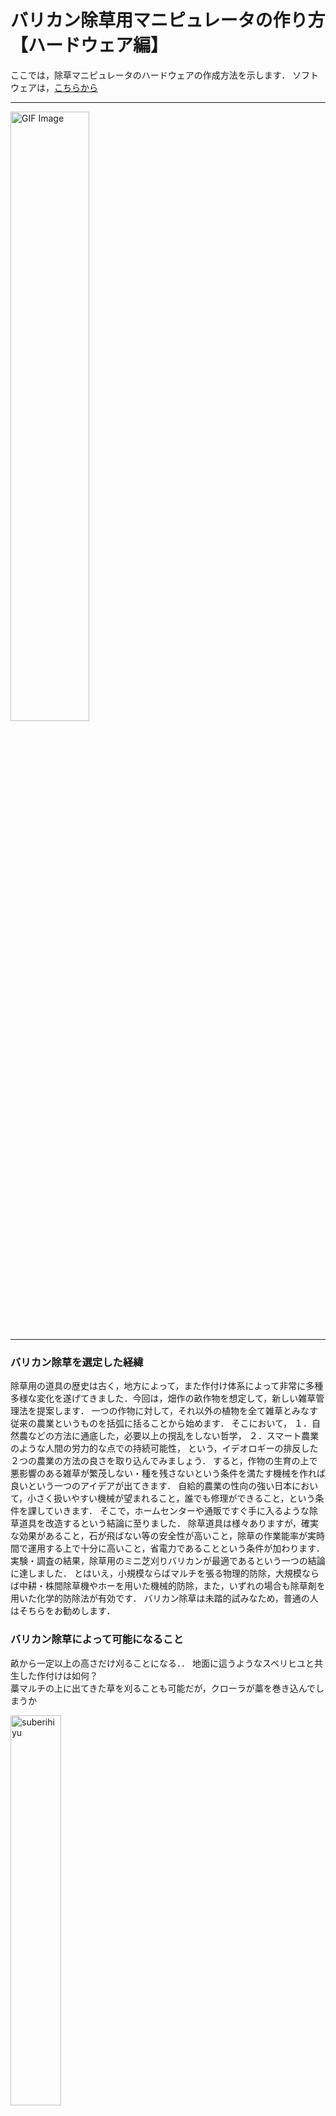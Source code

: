 # バリカン除草用マニピュレータの作り方【ハードウェア編】

ここでは，除草マニピュレータのハードウェアの作成方法を示します．
ソフトウェアは，[こちらから](software)

---

<img src="img/arm.gif" alt="GIF Image" width="50%" height="50%">

---

### バリカン除草を選定した経緯

除草用の道具の歴史は古く，地方によって，また作付け体系によって非常に多種多様な変化を遂げてきました．今回は，畑作の畝作物を想定して，新しい雑草管理法を提案します．
一つの作物に対して，それ以外の植物を全て雑草とみなす従来の農業というものを括弧に括ることから始めます．
そこにおいて，
１．自然農などの方法に通底した，必要以上の撹乱をしない哲学，
２．スマート農業のような人間の労力的な点での持続可能性，
という，イデオロギーの排反した２つの農業の方法の良さを取り込んでみましょう．
すると，作物の生育の上で悪影響のある雑草が繁茂しない・種を残さないという条件を満たす機械を作れば良いという一つのアイデアが出てきます．
自給的農業の性向の強い日本において，小さく扱いやすい機械が望まれること，誰でも修理ができること，という条件を課していきます．
そこで，ホームセンターや通販ですぐ手に入るような除草道具を改造するという結論に至りました．
除草道具は様々ありますが，確実な効果があること，石が飛ばない等の安全性が高いこと，除草の作業能率が実時間で運用する上で十分に高いこと，省電力であることという条件が加わります．
実験・調査の結果，除草用のミニ芝刈りバリカンが最適であるという一つの結論に達しました．
とはいえ，小規模ならばマルチを張る物理的防除，大規模ならば中耕・株間除草機やホーを用いた機械的防除，また，いずれの場合も除草剤を用いた化学的防除法が有効です．
バリカン除草は未踏的試みなため，普通の人はそちらをお勧めします．

### バリカン除草によって可能になること

畝から一定以上の高さだけ刈ることになる．．
地面に這うようなスベリヒユと共生した作付けは如何？  
藁マルチの上に出てきた草を刈ることも可能だが，クローラが藁を巻き込んでしまうか

<img src="img/suberihiyu.png" alt="suberihiyu" width="40%" height="40%">

# 作り方

## 部品リスト  

納期を長くすることで金額を15万円以内に抑えました．  
詳しい人は中華製モータで代用して節約しても良いでしょう．バリカンは重いので90kgf $\cdot cm ^{-1}$ くらいないと持ち上がりません．私はすぐに使えるものが欲しかったので，近藤科学のモータを選定しました．
モータに関連するパーツ，アームのフレームに関連するパーツ，フレーム同士・モータとフレームの連結に使うパーツ，エンドエフェクタのバリカンに関連するパーツから構成されます．  
バリカンは，類似品が多いので注意が必要です．「ミニ」バリカンで，かつハンドル部分が回転するタイプを選定してください．色違いが３種類くらいあるのでどれでも良いです．
次に，主要パーツを示します．

| 番号 | パーツ名                        | 型番                                                                                   | 個数 | STLデータ | .stepデータ | 備考             | 値段                  |
|------|---------------------------------|----------------------------------------------------------------------------------------|------|-----------|-------------|------------------|-----------------------|
| 1    | サーボモータ  | [KRS-9004HV ICS](https://kondo-robot.com/product/03204)  | 3    | - | -    | -  | 30800円\*3    |
| 2    | モータ用ホーン  | [アルミサーボホーン（Iカット型）](https://kondo-robot.com/product/02189)     | 3    | -   | -   | -  | 1100円\*3   |
| 3    | モータ用ベアリング  | [ベアリング付アルミフリーホーン（B3M/KRS-6000シリーズ用）](https://kondo-robot.com/product/02137) | 2    | -  | -   | EE部分は不要なので２個   | 1320円\*2   |
| 4    | 通信用アダプタ    | [Dual USBアダプターHS](https://kondo-robot.com/product/02116)  | 1    | -  | -  | -  | 6600円   |
| 5    | ベース   | -    | 1    | -    | [Download](step/base.step)  | meviyのSUS板金   | 2460円  |
| 6    | アームリンク     | -     | 1    | -   |  [Download](step/armlink.step)   | meviyのアルミ板金で繋ぎ目要切断 | 20760円 |
| 7    | 回転軸(NSFRMHM6-82.5)           | [NSFRMHM6-82.5-F11-B8-P4-T11-S8-Q4](https://jp.misumi-ec.com/vona2/detail/110300087260/?HissuCode=NSFRMHM6-39.5-F10-B7-P4-T10-S7-Q4)   | 2    | - | - | misumiで注文で太い方なのでリンク１用 | 500円\*2              |
| 8    | 回転軸(NSFRMHM6-39.5)           | [NSFRMHM6-39.5-F10-B7-P4-T10-S7-Q4](https://jp.misumi-ec.com/vona2/detail/110300087260/?HissuCode=NSFRMHM6-39.5-F10-B7-P4-T10-S7-Q4)   | 2    | -    | -   | misumiで注文で細い方なのでリンク２用 | 450円\*2              |
| 9    | モータマウント1  | -   | 2    | -   | [Download](step/horn2.step)   | 3DPで各自プリント | -  |
| 10   | モータマウント2   | -     | 2    | -   | [Download](step/horn3.step)  | 3DPで各自プリント | -   |
| 11   | ネジ，ボルト，ナット等  | -   | -    | -   | -   | 後で調べる  | -  |
| 12   | バリカンコネクタ1    | -    | 1    | -  | [Download](step/horn_ee1.step) | 3DPで各自プリント | -   |
| 13   | バリカンコネクタ2 | -    | 1    | -  | [Download](step/horn_ee2.step) | 3DPで各自プリント | -   |
| 14   | 除草用具 | [ミニ芝刈り用バリカン](https://www.amazon.co.jp/%E6%96%B0%E7%99%BB%E5%A0%B4%E3%80%91WORKPRO-%E3%83%8F%E3%83%B3%E3%83%89%E3%83%AB180%E5%BA%A6%E8%AA%BF%E6%95%B4%E5%8F%AF%E8%83%BD-%E3%83%90%E3%83%AA%E3%82%AB%E3%83%B3%E5%88%88%E5%B9%8580mm-%E3%83%88%E3%83%AA%E3%83%9E%E3%83%BC%E5%88%88%E5%B9%85120mm-%E6%9C%80%E5%A4%A7%E5%88%87%E6%96%AD%E5%BE%847-5mm/dp/B09YCFFKVQ/ref=sr_1_17?keywords=%E8%8A%9D%E5%88%88%E3%82%8A%E6%A9%9F+%E3%83%90%E3%83%AA%E3%82%AB%E3%83%B3&qid=1707224953&sr=8-17) | 1    | -         | -           | -                | 3580円               |
| 15   | リレー回路  | [KKHMF 3個 5V 1チャンネルリレーモジュール 高低レベル トリガー 「国内配送」](https://www.amazon.co.jp/KKHMF-1%E3%83%81%E3%83%A3%E3%83%B3%E3%83%8D%E3%83%AB%E3%83%AA%E3%83%AC%E3%83%BC%E3%83%A2%E3%82%B8%E3%83%A5%E3%83%BC%E3%83%AB-%E9%AB%98%E4%BD%8E%E3%83%AC%E3%83%99%E3%83%AB-%E3%83%88%E3%83%AA%E3%82%AC%E3%83%BC-%E3%80%8C%E5%9B%BD%E5%86%85%E9%85%8D%E9%80%81%E3%80%8D/dp/B088FLWF81/ref=sr_1_5?keywords=%E3%83%AA%E3%83%AC%E3%83%BC%E5%9B%9E%E8%B7%AF&qid=1706627250&sr=8-5)  | 1    | -   | -   | -  | 592円  |
| 16   | Arduino Uno | -   | 1   | -   | -   | -  | -  |
| 17   | ACアダプタ 5V 4A | [ SUCCUL ACアダプター 5V 4A ](https://www.amazon.co.jp/AC%E3%82%A2%E3%83%80%E3%83%97%E3%82%BF%E3%83%BC-%E5%A4%A7%E6%89%8B%E3%83%A1%E3%83%BC%E3%82%AB%E3%83%BCOEM%E7%A4%BE%E8%A3%BD%E5%93%81-%E3%82%BB%E3%83%B3%E3%82%BF%E3%83%BC%E3%83%97%E3%83%A9%E3%82%B9-%E3%82%B9%E3%82%A4%E3%83%83%E3%83%81%E3%83%B3%E3%82%B0%E5%BC%8F-%E5%87%BA%E5%8A%9B%E3%83%97%E3%83%A9%E3%82%B0%E5%A4%96%E5%BE%845-5mm/dp/B015RKFAA2/ref=sr_1_5_pp?keywords=ac%E3%82%A2%E3%83%80%E3%83%97%E3%82%BF%E3%83%BC%2B5v%2B4a&qid=1706627776&sr=8-5&th=1)  | 1  | -   | -   | バリカンは作動時20W | 1688円 |
| 18   | misumiアルミフレーム | [HFSB6-3060-160](https://jp.misumi-ec.com/vona2/detail/110302686970/)  | 1    | -  | -  | 長さは+-2cmくらい適当で良い | 636円 |



## その他必要工具

知っていると便利なものを紹介します．基本なのですが，教えてくれる人がいないと気がつきません．
ギボシ端子は基本的なケーブルの接続に使います．専用の圧着工具を使いましょう．専用工具でないと外れたり断線したりします（経験済み）．
ただ，バリカンのモジュールをロボットから外したいことがあります．
そこで車用コネクタがあると，すぐに外せます．また，運搬や修理，ハードウェアで電源関係のデバグをする際にも便利です．

| 番号 | パーツ名              | 型番/商品名   | 個数    | .stepデータ | 備考                     | 値段    |
|------|-----------------------|-----------------------------------------------------------------------------------------------------------------------------------------------------------------|---------|-------------|--------------------------|---------|
| 1    | ギボシ端子            | [ギボシ端子セット](https://www.amazon.co.jp/%E3%82%AE%E3%83%9C%E3%82%B7%E7%AB%AF%E5%AD%90%E3%82%BB%E3%83%83%E3%83%88-%E3%82%AE%E3%83%9C%E3%82%B7%E3%82%BF%E3%83%BC%E3%83%9F%E3%83%8A%E3%83%AB-%E7%B5%B6%E7%B8%81%E3%82%B9%E3%83%AA%E3%83%BC%E3%83%96-%E3%82%AB%E3%83%90%E3%83%BC%E4%BB%98%E3%81%8D-0-5%E3%80%9C2%E3%82%B9%E3%82%B1%E3%82%A2/dp/B0BJW69DJ1/ref=sr_1_6?__mk_ja_JP=%E3%82%AB%E3%82%BF%E3%82%AB%E3%83%8A&crid=1D9TJ3QKVRKQ0&keywords=%E3%82%AE%E3%83%9C%E3%82%B7%E7%AB%AF%E5%AD%90&qid=1707225122&sprefix=%E3%82%AE%E3%83%9C%E3%82%B7%E7%AB%AF%E5%AD%90%2Caps%2C251&sr=8-6) | 1   | -  | - | 752円   |
| 2    | ギボシ端子圧着工具    | [アイウィス(IWISS) 精密同時圧着ペンチ](https://www.amazon.co.jp/%E3%82%A2%E3%82%A4%E3%82%A6%E3%82%A3%E3%82%B9-IWISS-%E7%B2%BE%E5%AF%86%E5%90%8C%E6%99%82%E5%9C%A7%E7%9D%80%E3%83%9A%E3%83%B3%E3%83%81-%E3%82%AA%E3%83%BC%E3%83%97%E3%83%B3%E3%83%90%E3%83%AC%E3%83%AB%E7%AB%AF%E5%AD%90-0-25%E3%80%9C1-5mm2%E5%B0%8F%E3%83%BB%E4%B8%AD%E5%9E%8B%E7%AB%AF%E5%AD%90%E5%AF%BE%E5%BF%9C/dp/B092SFZHDJ/ref=sr_1_30?crid=SLMLQP06O1Q1&keywords=%E3%82%AE%E3%83%9C%E3%82%B7%E7%AB%AF%E5%AD%90%2B%E5%9C%A7%E7%9D%80%E5%B7%A5%E5%85%B7&qid=1707225195&sprefix=%E3%82%AE%E3%83%9C%E3%82%B7%E7%AB%AF%E5%AD%90%2Caps%2C285&sr=8-30&th=1) | 1     | -   | -  | 2,080円 |
| 3    | 車用ワイヤーコネクター | [車用ワイヤーコネクター](https://www.amazon.co.jp/TOOHUI-2%E3%83%94%E3%83%B3%E9%98%B2%E6%B0%B4%E3%82%B3%E3%83%8D%E3%82%AF%E3%82%BF%E3%83%BC2-%E3%83%94%E3%83%B3%E3%82%A6%E3%82%A7%E3%82%A4-17AWG-%E9%98%B2%E6%B0%B4%E3%82%AB%E3%83%97%E3%83%A9%E3%83%BC/dp/B07L97LT64/ref=pd_sbs_d_sccl_3_1/358-2434503-2480509?pd_rd_w=RzhAu&content-id=amzn1.sym.e146c92a-7981-4c58-8351-e2a023395915&pf_rd_p=e146c92a-7981-4c58-8351-e2a023395915&pf_rd_r=8YQ5BV5PP2EFVDDGQDHK&pd_rd_wg=Nf3Ge&pd_rd_r=5a235fc3-0808-4873-9679-86a77041561a&pd_rd_i=B07L97LT64&psc=1) | 1 | - | - | 890円   |




## アームの組み立て  

写真の左から順にやれば良い．サーボモータの原点に注意しよう．間違えてもすぐ組み直せるので良いが．
1. 準備として，モータと付属のベアリング，ホーンを組み立てておく．
2. さらに，アルミ板金で発注したアームリンクの連結部分を切断する．
3. 長さ16cm程度のアルミフレームを用意して，ベースとねじ止めする．そこにモータを差し込む，そして3Dプリントしたモータマウント1,2をそれぞれ装着する．写真１の完成．
4. 次にリンク２を組み立てる．細い方のアームリンク対に，モータと細い方の回転軸を取り付ける．あとは同様にモータマウントをつければ写真２の完成．
5. リンク１に戻ろう．ここまでこれば，写真を見るだけで組み立て方がわかるだろう．
6. がっちゃんこすれば完成だ．

<div style="display: flex; justify-content: space-between;">
  <img src="img/process1.png" alt="画像1" style="width: 23%;">
  <img src="img/process2.png" alt="画像2" style="width: 23%;">
  <img src="img/process3.png" alt="画像3" style="width: 23%;">
  <img src="img/process4.png" alt="画像4" style="width: 23%;">
</div>

ただし，ネジ類は省略している．


## バリカンの改造とアームとの連結  

左の図から，横に倒すとネジ穴が見えますね．全てのネジを取りましょう．まずは頭部から左右にパカっと分かれます．（２枚目）  
取手の部分は，隠れてネジが仕込んであるので，それも外すと取手の部分も分かれます．  
で，バッテリを外部化するため図のように動線を切ります．  
半分をアームの部分に嵌めます．（４枚目）  
外れにくくするために，アロンアルファを用います．  
この方法は分解性を低下させるので，今後改善したいのですが，接着剤を用いないと連結部がすぐに折れたり割れたりします．

<div style="display: flex; justify-content: space-between;">
  <img src="img/set_balican1.jpg" alt="画像1" style="width: 23%;">
  <img src="img/set_balican2.jpg" alt="画像2" style="width: 23%;">
  <img src="img/set_balican3.jpg" alt="画像3" style="width: 23%;">
  <img src="img/set_balican4.jpg" alt="画像4" style="width: 23%;">
</div>
  
あとは，赤い蓋にハンダゴテ等で穴を開け，  
他方の半分のバリカン頭部をがっちゃんこして，蓋をしながら導線を通します．  
ギボシ端子や車用コネクタでバッテリからの導線と繋ぎましょう．  

<div style="display: flex; justify-content: space-between;">
  <img src="img/set_balican6.jpg" alt="画像2" style="width: 23%;">
  <img src="img/set_balican7.jpg" alt="画像3" style="width: 23%;">
</div>


#### 余談１：バリカンの構造

<div style="display: flex; justify-content: space-between;">
  <img src="img/balican1.png" alt="画像1" style="width: 20%; height: auto;">
  <img src="img/balican2.png" alt="画像2" style="width: 20%; height: auto;">
</div>

左の写真は，バリカンの部分です．モータの回転を偏心円盤カム機構によって往復直線運動に変換し，バリカンの上刃を駆動していることがわかります．  
右の写真からは，モータの回転からギアによって大きな力を得ていることがわかります．故に，5V4Aという大電流が必要なわけですね．また，右側には取手の部分が写っています．この取手の中にバッテリやら色々なスイッチやら安全ピンやらが入っていますが，今回は不要です．まず，20分しか持続しませんし，オンオフも自動で切り替えられません．  
そこで，リレー回路を用いてArduinoから制御します．後述．  
ロボットの制御はROS 2を用いているので，ROS 2とArduinoのシリアル通信をします．
詳細はソフトウェア編で解説します．  

#### 余談2：バリカンの種類

このコラムは，修理の時に役立ちます．
取手が回転できないタイプのミニ芝刈りバリカンですと，取手部分が取れないので本記事の方法ではアームに接続することができません．必ず，回転できるタイプにしましょう．  
また，パーツの互換性もありません．モータもギアも何から何まで違います．

<div style="display: flex; justify-content: space-between;">
  <img src="img/incorrect_balican.jpg" alt="画像1" style="width: 23%;">
  <img src="img/incorrect_balican2.jpg" alt="画像2" style="width: 23%;">
  <img src="img/incorrect_balican3.jpg" alt="画像2" style="width: 23%;">
</div>


## 配線図  

雑ですみませんが，こんな感じです．
左上の部分はJackery等のアウトドア用バッテリです．部品リストのACコンバータでコンセントにさして使います．  
で，その隣がAC/DCで，その隣がリレー回路です．
AC/DCとリレーに挟まれたのが，LEDですが，実際はバリカンです．   
リレー回路は，電源側をNO (Normally Open，回路が開いているという意味)に接続します．Arduinoで信号を送ると，カチっという音がして回路が閉じて，バリカンに電流が流れます．  
Arduinoの電源はラップトップからUSB給電しましょう．信号線は，１３番とします．これは，ソフトウェアを書くときに重要な番号です．

<img src="img/wiring.png" alt="画像1" style="width: 30%; height: auto;">


### よく分からない方へ  

このアームは，市販のアームとは違いオープンソースであり，万一壊れても直ぐに交換パーツが手に入り修理できます．また，３軸アームと自由度は低いものの，市販の室内用の6軸アームより力持ちで大きいです．最大リーチは約50cmです．[IKEAのデスクライト](https://www.ikea.com/jp/ja/p/tertial-work-lamp-light-green-90447223/)よりやや小ぶりサイズです．

25万円でソフトウェア込みで売ります．連絡ください．
ただし，これは完璧ではありません．今後改善したいことを参照してください．
１日30万円で，現地でワークショップします．
また，あなたのユースケースに合わせたものをカスタマイズして作ります．

### 今後改善したいこと

1. Arduinoではなく専用の基盤を発注したい．
2. もっと安い中華製モータで代用したい．
3. Arduinoで配線しているので，ピンがたまに抜ける．
4. リレー回路の配線も抜けやすい．
5. バリカンとアームの連結部分が3DPの樹脂製なので，無理な力が加わると，良くも悪くも直ぐ折れる，おかげでモータ等に過負荷がかからずに済む，，
6. バリカンをもっと軽くコンパクトにできないかな．ギアが大きいので，ドローン用とかのモータを使って直繋ぎするとか．
7. 潤滑スプレーを刃の部分にかけないと直ぐ錆びる．作業前にかける必要があるが，やや手間だ．
